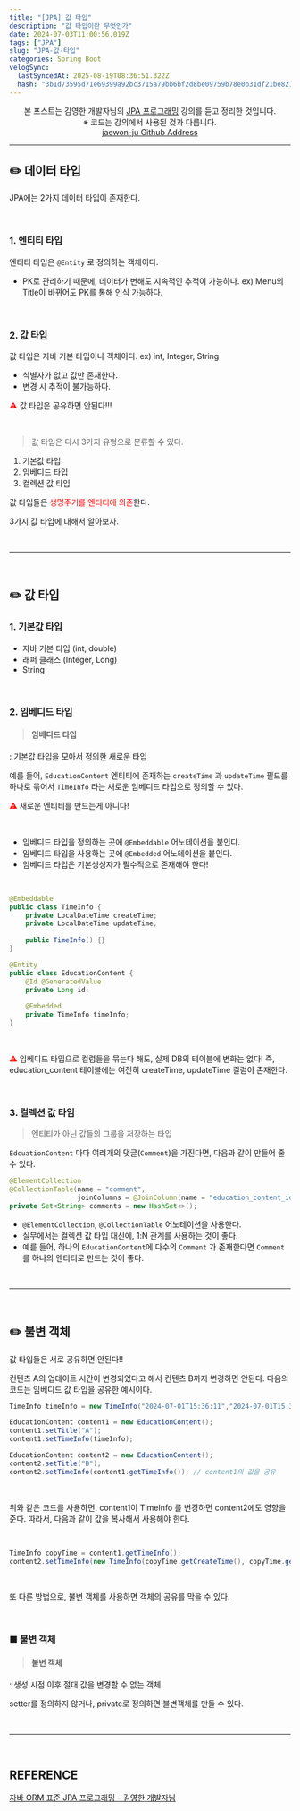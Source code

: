 ```yaml
---
title: "[JPA] 값 타입"
description: "값 타입이란 무엇인가"
date: 2024-07-03T11:00:56.019Z
tags: ["JPA"]
slug: "JPA-값-타입"
categories: Spring Boot
velogSync:
  lastSyncedAt: 2025-08-19T08:36:51.322Z
  hash: "3b1d73595d71e69399a92bc3715a79bb6bf2d8be09759b78e0b31df21be821d2"
---
```


<center>본 포스트는 김영한 개발자님의 <a href = "https://www.inflearn.com/course/ORM-JPA-Basic">JPA 프로그래밍</a> 강의를 듣고 정리한 것입니다.<br> ※ 코드는 강의에서 사용된 것과 다릅니다.<br> <a href = https://github.com/jaewon-ju/Learning_Spring>jaewon-ju Github Address</a></center>


---


## ✏️ 데이터 타입
JPA에는 2가지 데이터 타입이 존재한다.

<br>

### 1. 엔티티 타입
엔티티 타입은 ```@Entity``` 로 정의하는 객체이다.

- PK로 관리하기 때문에, 데이터가 변해도 지속적인 추적이 가능하다.
ex) Menu의 Title이 바뀌어도 PK를 통해 인식 가능하다.

<br>

### 2. 값 타입
값 타입은 자바 기본 타입이나 객체이다.
ex) int, Integer, String

- 식별자가 없고 값만 존재한다.
- 변경 시 추적이 불가능하다.

<span style = "color:red">⚠️</span> 값 타입은 공유하면 안된다!!!

<br>

>값 타입은 다시 3가지 유형으로 분류할 수 있다.

1. 기본값 타입
2. 임베디드 타입
3. 컬렉션 값 타입

값 타입들은 <span style = "color:red">생명주기를 엔티티에 의존</span>한다.

3가지 값 타입에 대해서 알아보자.

<br>

---

<br>

## ✏️ 값 타입
### 1. 기본값 타입

- 자바 기본 타입 (int, double)
- 래퍼 클래스 (Integer, Long)
- String

<br>

### 2. 임베디드 타입
>#### 임베디드 타입
: 기본값 타입을 모아서 정의한 새로운 타입

예를 들어, ```EducationContent``` 엔티티에 존재하는 ```createTime``` 과 ```updateTime``` 필드를 하나로 묶어서 ```TimeInfo``` 라는 새로운 임베디드 타입으로 정의할 수 있다.

<span style = "color:red">⚠️</span> 새로운 엔티티를 만드는게 아니다!

<br>

- 임베디드 타입을 정의하는 곳에 ```@Embeddable``` 어노테이션을 붙인다.
- 임베디드 타입을 사용하는 곳에 ```@Embedded``` 어노테이션을 붙인다.
- 임베디드 타입은 기본생성자가 필수적으로 존재해야 한다!

<br>

```java
@Embeddable
public class TimeInfo {
	private LocalDateTime createTime;
	private LocalDateTime updateTime;
    
    public TimeInfo() {}
}
```
```java
@Entity
public class EducationContent {
	@Id @GeneratedValue
    private Long id;
    
    @Embedded
    private TimeInfo timeInfo;
}
```

<br>

<span style = "color:red">⚠️</span> 임베디드 타입으로 컬럼들을 묶는다 해도, 실제 DB의 테이블에 변화는 없다!
즉, education_content 테이블에는 여전히 createTime, updateTime 컬럼이 존재한다.

<br>

### 3. 컬렉션 값 타임
> 엔티티가 아닌 값들의 그룹을 저장하는 타입

```EdcuationContent``` 마다 여러개의 댓글(```Comment```)을 가진다면, 다음과 같이 만들어 줄 수 있다.

```java
@ElementCollection
@CollectionTable(name = "comment",
				 joinColumns = @JoinColumn(name = "education_content_id"))
private Set<String> comments = new HashSet<>();
```

- ```@ElementCollection```, ```@CollectionTable``` 어노테이션을 사용한다.
- 실무에서는 컬렉션 값 타입 대신에, 1:N 관계를 사용하는 것이 좋다.
- 예를 들어, 하나의 ```EducationContent```에 다수의 ```Comment``` 가 존재한다면 ```Comment```를 하나의 엔티티로 만드는 것이 좋다.

<br>

---

<br>

## ✏️ 불변 객체
값 타입들은 서로 공유하면 안된다!!

컨텐츠 A의 업데이트 시간이 변경되었다고 해서 컨텐츠 B까지 변경하면 안된다.
다음의 코드는 임베디드 값 타입을 공유한 예시이다.

```java
TimeInfo timeInfo = new TimeInfo("2024-07-01T15:36:11","2024-07-01T15:36:11")

EducationContent content1 = new EducationContent();
content1.setTitle("A");
content1.setTimeInfo(timeInfo);

EducationContent content2 = new EducationContent();
content2.setTitle("B");
content2.setTimeInfo(content1.getTimeInfo()); // content1의 값을 공유
```

<br>

위와 같은 코드를 사용하면, content1이 TimeInfo 를 변경하면 content2에도 영향을 준다.
따라서, 다음과 같이 값을 복사해서 사용해야 한다.

<br>

```java
TimeInfo copyTime = content1.getTimeInfo();
content2.setTimeInfo(new TimeInfo(copyTime.getCreateTime(), copyTime.getUpdateTime())); // 값을 복사해서 사용
```

<br>

또 다른 방법으로, 불변 객체를 사용하면 객체의 공유를 막을 수 있다.

<br>

### ■ 불변 객체
> #### 불변 객체
: 생성 시점 이후 절대 값을 변경할 수 없는 객체


setter를 정의하지 않거나, private로 정의하면 불변객체를 만들 수 있다.


<br>

---

<br>

## REFERENCE
<a href = "https://www.inflearn.com/course/ORM-JPA-Basic">자바 ORM 표준 JPA 프로그래밍 - 김영한 개발자님</a>
